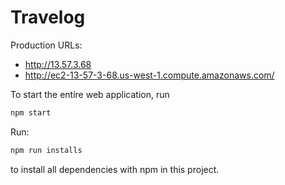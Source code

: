 # Travelog

Production URLs:

- http://13.57.3.68
- http://ec2-13-57-3-68.us-west-1.compute.amazonaws.com/

To start the entire web application, run

```bash
npm start
```

Run:

```bash
npm run installs
```

to install all dependencies with npm in this project.
